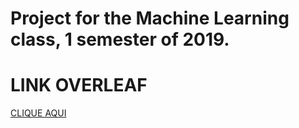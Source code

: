 # Project for the Machine Learning class, 1 semester of 2019.

# LINK OVERLEAF

[CLIQUE AQUI](https://www.overleaf.com/read/qwmsjvmpjjby)

